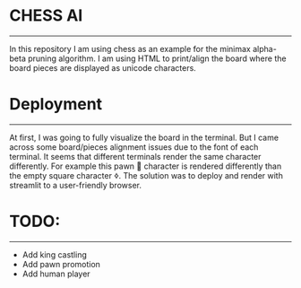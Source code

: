 
# CHESS AI

---
In this repository I am using chess as an example for the minimax alpha-beta pruning algorithm.
I am using HTML to print/align the board where the board pieces are displayed as unicode characters.

# Deployment

---

At first, I was going to fully visualize the board in the terminal. But I came across some 
board/pieces alignment issues due to the font of each terminal. It seems that different 
terminals render the same character differently. For example this pawn &#2659; character 
is rendered differently than the empty square character &#2022;. The solution was to deploy 
and render with streamlit to a user-friendly browser.

# TODO:

---

- Add king castling
- Add pawn promotion
- Add human player